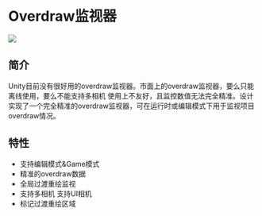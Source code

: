 # Overdraw监视器
![](1.gif)

## 简介
Unity目前没有很好用的overdraw监视器。市面上的overdraw监视器，要么只能离线使用，要么不能支持多相机 使用上不友好，且监控数值无法完全精准。设计实现了一个完全精准的overdraw监视器，可在运行时或编辑模式下用于监视项目overdraw情况。

## 特性
- 支持编辑模式&Game模式
- 精准的overdraw数据
- 全局过渡重绘监视
- 支持多相机 支持UI相机
- 标记过渡重绘区域
